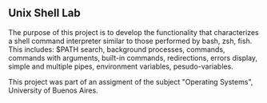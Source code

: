 ## Unix Shell Lab

The purpose of this project is to develop the functionality that characterizes a shell command interpreter similar to those performed by bash, zsh, fish.
This includes: $PATH search, background processes, commands, commands with arguments, built-in commands, redirections, errors display, simple and multiple pipes, environment variables, pesudo-variables.

This project was part of an assigment of the subject "Operating Systems", University of Buenos Aires.
